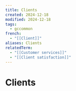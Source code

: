 ```yaml
---
title: Clients
created: 2024-12-18
modified: 2024-12-18
tags:
  - gccommon
french:
  - "[[Client]]"
aliases: Clients
relatedTerm:
  - "[[Customer services]]"
  - "[[Client satisfaction]]"
---
```

# Clients
